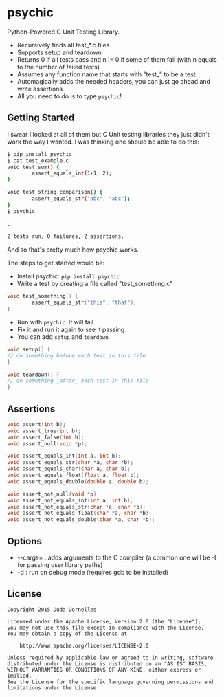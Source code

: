# psychic

Python-Powered C Unit Testing Library.
* Recursively finds all test_*.c files
* Supports setup and teardown
* Returns 0 if all tests pass and n != 0 if some of them fail (with n equals to the number of failed tests)
* Assumes any function name that starts with "test_" to be a test
* Automagically adds the needed headers, you can just go ahead and write assertions
* All you need to do is to type `psychic`!

## Getting Started

I swear I looked at all of them but C Unit testing libraries they just didn't work the way I wanted. I was thinking one should be able to do this:

```sh
$ pip install psychic
$ cat test_example.c
void test_sum() {
        assert_equals_int(1+1, 2);
}

void test_string_comparison() {
        assert_equals_str("abc", "abc");
}
$ psychic
        
..

2 tests run, 0 failures, 2 assertions.
```
And so that's pretty much how psychic works.

The steps to get started would be:

* Install psychic: `pip install psychic`
* Write a test by creating a file called "test_something.c"
```c
void test_something() {
        assert_equals_str("this", "that");
}
```
* Run with `psychic`. It will fail
* Fix it and run it again to see it passing
* You can add `setup` and `teardown`
```c
void setup() {
// do something before each test in this file
}

void teardown() {
// do something _after_ each test in this file
}
```

## Assertions
```c
void assert(int b);
void assert_true(int b);
void assert_false(int b);
void assert_null(void *p);

void assert_equals_int(int a, int b);
void assert_equals_str(char *a, char *b);
void assert_equals_char(char a, char b);
void assert_equals_float(float a, float b);
void assert_equals_double(double a, double b);

void assert_not_null(void *p);
void assert_not_equals_int(int a, int b);
void assert_not_equals_str(char *a, char *b);
void assert_not_equals_float(char *a, char *b);
void assert_not_equals_double(char *a, char *b);
```

## Options
* --cargs= : adds arguments to the C compiler (a common one will be -I for passing user library paths)
* -d : run on debug mode (requires gdb to be installed)

## License
```
Copyright 2015 Duda Dornelles

Licensed under the Apache License, Version 2.0 (the "License");
you may not use this file except in compliance with the License.
You may obtain a copy of the License at

    http://www.apache.org/licenses/LICENSE-2.0

Unless required by applicable law or agreed to in writing, software
distributed under the License is distributed on an "AS IS" BASIS,
WITHOUT WARRANTIES OR CONDITIONS OF ANY KIND, either express or implied.
See the License for the specific language governing permissions and
limitations under the License.
```
